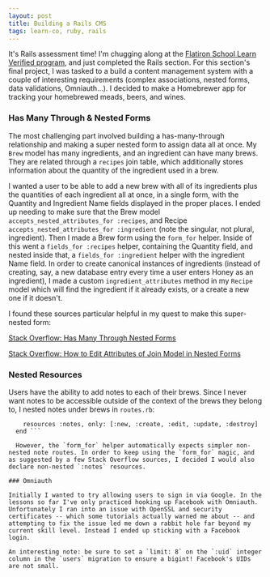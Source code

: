 ```yaml
---
layout: post
title: Building a Rails CMS
tags: learn-co, ruby, rails
---
```


It's Rails assessment time! I'm chugging along at the [Flatiron School Learn Verified program](https://learn.co), and just completed the Rails section. For this section's final project, I was tasked to a build a content management system with a couple of interesting requirements (complex associations, nested forms, data validations, Omniauth...). I decided to make a Homebrewer app for tracking your homebrewed meads, beers, and wines.

### Has Many Through & Nested Forms

The most challenging part involved building a has-many-through relationship and making a super nested form to assign data all at once. My `Brew` model has many ingredients, and an ingredient can have many brews. They are related through a `recipes` join table, which additionally stores information about the quantity of the ingredient used in a brew. 

I wanted a user to be able to add a new brew with all of its ingredients plus the quantities of each ingredient all at once, in a single form, with the Quantity and Ingredient Name fields displayed in the proper places. I ended up needing to make sure that the Brew model `accepts_nested_attributes_for :recipes`, and Recipe `accepts_nested_attributes_for :ingredient` (note the singular, not plural, ingredient). Then I made a Brew form using the `form_for` helper. Inside of this went a `fields_for :recipes` helper, containing the Quantity field, and nested inside that, a `fields_for :ingredient` helper with the ingredient Name field. In order to create canonical instances of ingredients (instead of creating, say, a new database entry every time a user enters Honey as an ingredient), I made a custom `ingredient_attributes` method in my `Recipe` model which will find the ingredient if it already exists, or a create a new one if it doesn't.

I found these sources particular helpful in my quest to make this super-nested form: 

[Stack Overflow: Has Many Through Nested Forms](http://stackoverflow.com/questions/13506735/rails-has-many-through-nested-form)

[Stack Overflow: How to Edit Attributes of Join Model in Nested Forms](http://stackoverflow.com/questions/2182428/rails-nested-form-with-has-many-through-how-to-edit-attributes-of-join-model)

### Nested Resources

Users have the ability to add notes to each of their brews. Since I never want notes to be accessible outside of the context of the brews they belong to, I nested notes under brews in `routes.rb`:

```resources :brews do 
    resources :notes, only: [:new, :create, :edit, :update, :destroy]
  end ```

  However, the `form_for` helper automatically expects simpler non-nested note routes. In order to keep using the `form_for` magic, and as suggested by a few Stack Overflow sources, I decided I would also declare non-nested `:notes` resources. 

### Omniauth

Initially I wanted to try allowing users to sign in via Google. In the lessons so far I've only practiced hooking up Facebook with Omniauth. Unfortunately I ran into an issue with OpenSSL and security certificates -- which some tutorials actually warned me about -- and attempting to fix the issue led me down a rabbit hole far beyond my current skill level. Instead I ended up sticking with a Facebook login.

An interesting note: be sure to set a `limit: 8` on the `:uid` integer column in the `users` migration to ensure a bigint! Facebook's UIDs are not small.

